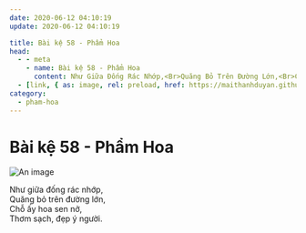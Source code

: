 ```yaml
---
date: 2020-06-12 04:10:19
update: 2020-06-12 04:10:19

title: Bài kệ 58 - Phẩm Hoa
head:
  - - meta
    - name: Bài kệ 58 - Phẩm Hoa
      content: Như Giữa Đống Rác Nhớp,<Br>Quăng Bỏ Trên Đường Lớn,<Br>Chỗ Ấy Hoa Sen Nở,<Br>Thơm Sạch, Đẹp Ý Người.<Br>
  - [link, { as: image, rel: preload, href: https://maithanhduyan.github.io/kinh-phap-cu/img/pham-hoa/pham-hoa-058.jpg }]
category:
  - pham-hoa
---
```


# Bài kệ 58 - Phẩm Hoa

![An image](/img/pham-hoa/pham-hoa-058.jpg)

Như giữa đống rác nhớp,<br>Quăng bỏ trên đường lớn,<br>Chỗ ấy hoa sen nở,<br>Thơm sạch, đẹp ý người.<br>
